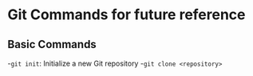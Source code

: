 # Git Commands for future reference

## Basic Commands

-`git init`: Initialize a new Git repository
-`git clone <repository>`